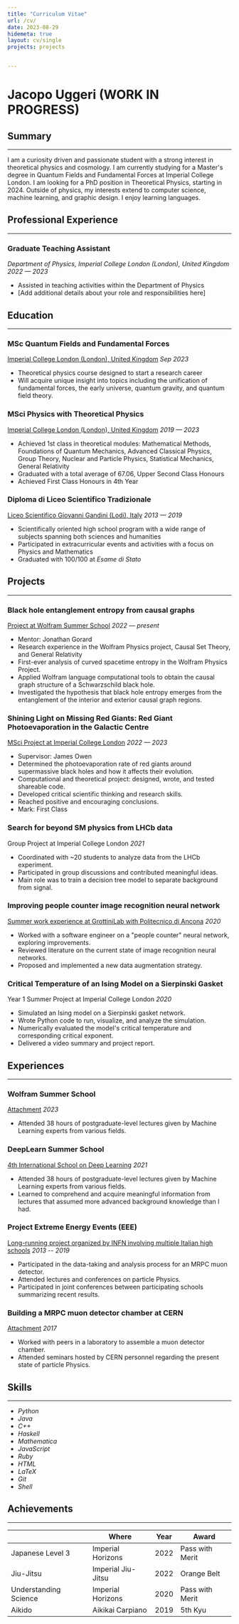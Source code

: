 ```yaml
---
title: "Curriculum Vitae"
url: /cv/
date: 2023-08-29
hidemeta: true
layout: cv/single
projects: projects


---
```


# Jacopo Uggeri (WORK IN PROGRESS)

## Summary
---
I am a curiosity driven and passionate student with a strong interest in theoretical physics and cosmology. I am currently studying for a Master's degree in Quantum Fields and Fundamental Forces at Imperial College London. I am looking for a PhD position in Theoretical Physics, starting in 2024. Outside of physics, my interests extend to computer science, machine learning, and graphic design. I enjoy learning languages.

## Professional Experience
---

### Graduate Teaching Assistant
*Department of Physics, Imperial College London (London), United Kingdom*
*2022 — 2023*

- Assisted in teaching activities within the Department of Physics
- [Add additional details about your role and responsibilities here]

## Education
---

### MSc Quantum Fields and Fundamental Forces
[Imperial College London (London), United Kingdom](https://www.imperial.ac.uk/study/courses/postgraduate-taught/quantum-fields-fundamental-forces/)
*Sep 2023*

- Theoretical physics course designed to start a research career
- Will acquire unique insight into topics including the unification of fundamental forces, the early universe, quantum gravity, and quantum field theory.

### MSci Physics with Theoretical Physics
[Imperial College London (London), United Kingdom](https://www.imperial.ac.uk/study/courses/undergraduate/physics-theoretical-msci/)
*2019 — 2023*

- Achieved 1st class in theoretical modules: Mathematical Methods, Foundations of Quantum Mechanics, Advanced Classical Physics, Group Theory, Nuclear and Particle Physics, Statistical Mechanics, General Relativity
- Graduated with a total average of 67.06, Upper Second Class Honours
- Achieved First Class Honours in 4th Year

### Diploma di Liceo Scientifico Tradizionale
[Liceo Scientifico Giovanni Gandini (Lodi), Italy](#)
*2013 — 2019*

- Scientifically oriented high school program with a wide range of subjects spanning both sciences and humanities
- Participated in extracurricular events and activities with a focus on Physics and Mathematics
- Graduated with 100/100 at _Esame di Stato_

## Projects
---

### Black hole entanglement entropy from causal graphs
[Project at Wolfram Summer School](https://community.wolfram.com/groups/-/m/t/2959318?p_p_auth=Bi9ObgWO)
*2022 — present*

- Mentor: Jonathan Gorard
- Research experience in the Wolfram Physics project, Causal Set Theory, and General Relativity
- First-ever analysis of curved spacetime entropy in the Wolfram Physics Project.
- Applied Wolfram language computational tools to obtain the causal graph structure of a Schwarzschild black hole.
- Investigated the hypothesis that black hole entropy emerges from the entanglement of the interior and exterior causal graph regions.

### Shining Light on Missing Red Giants: Red Giant Photoevaporation in the Galactic Centre
[MSci Project at Imperial College London](https://github.com/jacopouggeri/red_giant_photoevaporation.git)
*2022 — 2023*

- Supervisor: James Owen
- Determined the photoevaporation rate of red giants around supermassive black holes and how it affects their evolution.
- Computational and theoretical project: designed, wrote, and tested shareable code.
- Developed critical scientific thinking and research skills.
- Reached positive and encouraging conclusions.
- Mark: First Class

### Search for beyond SM physics from LHCb data
Group Project at Imperial College London
*2021*

- Coordinated with \~20 students to analyze data from the LHCb experiment.
- Participated in group discussions and contributed meaningful ideas.
- Main role was to train a decision tree model to separate background from signal.

### Improving people counter image recognition neural network
[Summer work experience at GrottiniLab with Politecnico di Ancona](https://github.com/jacopouggeri/curriculumVitae/blob/84ad9712112b11ea237b126a98ba1764b27054b4/attachments/grottini.pdf)
*2020*

- Worked with a software engineer on a "people counter" neural network, exploring improvements.
- Reviewed literature on the current state of image recognition neural networks.
- Proposed and implemented a new data augmentation strategy.

### Critical Temperature of an Ising Model on a Sierpinski Gasket
Year 1 Summer Project at Imperial College London
*2020*

- Simulated an Ising model on a Sierpinski gasket network.
- Wrote Python code to run, visualize, and analyze the simulation.
- Numerically evaluated the model's critical temperature and corresponding critical exponent.
- Delivered a video summary and project report.

## Experiences
---

### Wolfram Summer School
[Attachment](https://github.com/jacopouggeri/curriculumVitae/blob/84ad9712112b11ea237b126a98ba1764b27054b4/attachments/wss.pdf)
*2023*

- Attended 38 hours of postgraduate-level lectures given by Machine Learning experts from various fields.

### DeepLearn Summer School
[4th International School on Deep Learning](https://github.com/jacopouggeri/curriculumVitae/blob/84ad9712112b11ea237b126a98ba1764b27054b4/attachments/deeplearn.pdf)
*2021*

- Attended 38 hours of postgraduate-level lectures given by Machine Learning experts from various fields.
- Learned to comprehend and acquire meaningful information from lectures that assumed more advanced background knowledge than I had.

### Project Extreme Energy Events (EEE)
[Long-running project organized by INFN involving multiple Italian high schools](https://github.com/jacopouggeri/curriculumVitae/blob/84ad9712112b11ea237b126a98ba1764b27054b4/attachments/eee.pdf)
*2013 -- 2019*

- Participated in the data-taking and analysis process for an MRPC muon detector.
- Attended lectures and conferences on particle Physics.
- Participated in joint conferences between participating schools summarizing recent results.

### Building a MRPC muon detector chamber at CERN
[Attachment](https://github.com/jacopouggeri/curriculumVitae/blob/84ad9712112b11ea237b126a98ba1764b27054b4/attachments/eee.pdf)
*2017*

- Worked with peers in a laboratory to assemble a muon detector chamber.
- Attended seminars hosted by CERN personnel regarding the present state of particle Physics.

## Skills
---
<div class="skills">
    <ul>
        <li><span class="python"></span><em>Python</em></li>
        <li><span class="java"></span><em>Java</em></li>
        <li><span class="cplusplus"></span><em>C++</em></li>
        <li><span class="haskell"></span><em>Haskell</em></li>
        <li><span class="mathematica"></span><em>Mathematica</em></li>
        <li><span class="javascript"></span><em>JavaScript</em></li>
        <li><span class="ruby"></span><em>Ruby</em></li>
        <li><span class="html5"></span><em>HTML</em></li>
        <li><span class="latex"></span><em>LaTeX</em></li>
        <li><span class="git"></span><em>Git</em></li>
        <li><span class="shell"></span><em>Shell</em></li>
    </ul>
</div>



## Achievements
---

|                        | **Where**                   | **Year** | **Award**         |
|------------------------|-----------------------------|----------|-------------------|
| Japanese Level 3       | Imperial Horizons           | 2022     | Pass with Merit   |
| Jiu-Jitsu              | Imperial Jiu-Jitsu          | 2022     | Orange Belt       |
| Understanding Science  | Imperial Horizons           | 2020     | Pass with Merit   |
| Aikido                 | Aikikai Carpiano            | 2019     | 5th Kyu           |
